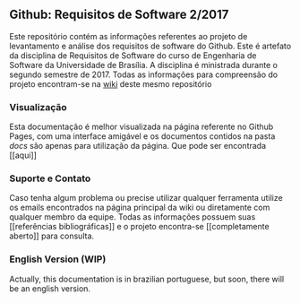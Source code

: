 ## Github: Requisitos de Software 2/2017

Este repositório contém as informações referentes ao projeto de levantamento e análise dos requisitos de software do Github. Este é artefato da disciplina de Requisitos de Software do curso de Engenharia de Software da Universidade de Brasília. A disciplina é ministrada durante o segundo semestre de 2017. Todas as informações para compreensão do projeto encontram-se na [wiki](https://github.com/github-requirements/docs/wiki) deste mesmo repositório

### Visualização

Esta documentação é melhor visualizada na página referente no Github Pages, com uma interface amigável e os documentos contidos na pasta *docs* são apenas para utilização da página. Que pode ser encontrada [[aqui]]

### Suporte e Contato

Caso tenha algum problema ou precise utilizar qualquer ferramenta utilize os emails encontrados na página principal da wiki ou diretamente com qualquer membro da equipe. Todas as informações possuem suas [[referências bibliográficas]] e o projeto encontra-se [[completamente aberto]] para consulta.

### English Version (WIP)

Actually, this documentation is in brazilian portuguese, but soon, there will be an english version. 
